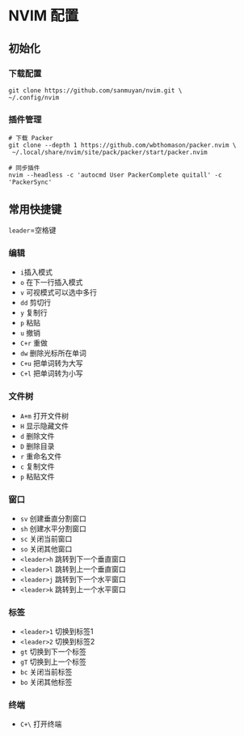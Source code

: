 # NVIM 配置

## 初始化

### 下载配置

```shell
git clone https://github.com/sanmuyan/nvim.git \
~/.config/nvim
```

### 插件管理

```shell
# 下载 Packer
git clone --depth 1 https://github.com/wbthomason/packer.nvim \
 ~/.local/share/nvim/site/pack/packer/start/packer.nvim

# 同步插件
nvim --headless -c 'autocmd User PackerComplete quitall' -c 'PackerSync' 
```

## 常用快捷键

`leader`=空格键

### 编辑

- `i`插入模式
- `o` 在下一行插入模式
- `v` 可视模式可以选中多行
- `dd` 剪切行
- `y` 复制行
- `p` 粘贴
- `u` 撤销
- `C+r` 重做
- `dw` 删除光标所在单词
- `C+u` 把单词转为大写
- `C+l` 把单词转为小写

### 文件树

- `A+m` 打开文件树
- `H` 显示隐藏文件
- `d` 删除文件
- `D` 删除目录
- `r` 重命名文件
- `c` 复制文件
- `p` 粘贴文件

### 窗口

- `sv` 创建垂直分割窗口
- `sh` 创建水平分割窗口
- `sc` 关闭当前窗口
- `so` 关闭其他窗口
- `<leader>h` 跳转到下一个垂直窗口
- `<leader>l` 跳转到上一个垂直窗口
- `<leader>j` 跳转到下一个水平窗口
- `<leader>k` 跳转到上一个水平窗口

### 标签

- `<leader>1` 切换到标签1
- `<leader>2` 切换到标签2
- `gt` 切换到下一个标签
- `gT` 切换到上一个标签
- `bc` 关闭当前标签
- `bo` 关闭其他标签

### 终端

- `C+\` 打开终端
